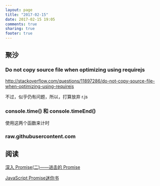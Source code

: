 ```yaml
---
layout: page
title: "2017-02-15"
date: 2017-02-15 19:05
comments: true
sharing: true
footer: true
---
```


## 聚沙

### Do not copy source file when optimizing using requirejs

http://stackoverflow.com/questions/11897286/do-not-copy-source-file-when-optimizing-using-requirejs

不过，似乎仍有问题，所以，打算放弃 r.js

### console.time() 和 console.timeEnd()

使用这两个函数来计时

### raw.githubusercontent.com

## 阅读

[深入 Promise(二)——进击的 Promise](https://zhuanlan.zhihu.com/p/25198178)

[JavaScript Promise迷你书](http://liubin.org/promises-book/)
